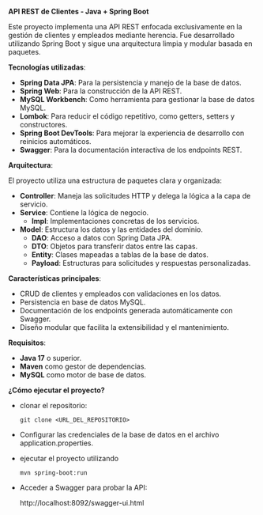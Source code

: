 **API REST de Clientes - Java + Spring Boot**

Este proyecto implementa una API REST enfocada exclusivamente en la gestión de clientes y empleados mediante herencia. Fue desarrollado utilizando Spring Boot y sigue una arquitectura limpia y modular basada en paquetes.

**Tecnologías utilizadas**:

+ **Spring Data JPA**: Para la persistencia y manejo de la base de datos.
+ **Spring Web**: Para la construcción de la API REST.
+ **MySQL Workbench**: Como herramienta para gestionar la base de datos MySQL.
+ **Lombok**: Para reducir el código repetitivo, como getters, setters y constructores.
+ **Spring Boot DevTools**: Para mejorar la experiencia de desarrollo con reinicios automáticos.
+ **Swagger**: Para la documentación interactiva de los endpoints REST.

**Arquitectura**:

El proyecto utiliza una estructura de paquetes clara y organizada:

+ **Controller**: Maneja las solicitudes HTTP y delega la lógica a la capa de servicio.
+ **Service**: Contiene la lógica de negocio.
  + **Impl**: Implementaciones concretas de los servicios.
+ **Model**: Estructura los datos y las entidades del dominio.
  + **DAO**: Acceso a datos con Spring Data JPA.
  + **DTO**: Objetos para transferir datos entre las capas.
  + **Entity**: Clases mapeadas a tablas de la base de datos.
  + **Payload**: Estructuras para solicitudes y respuestas personalizadas.

**Características principales**:

+ CRUD de clientes y empleados con validaciones en los datos.
+ Persistencia en base de datos MySQL.
+ Documentación de los endpoints generada automáticamente con Swagger.
+ Diseño modular que facilita la extensibilidad y el mantenimiento.

**Requisitos**:
+ **Java 17** o superior.
+ **Maven** como gestor de dependencias.
+ **MySQL** como motor de base de datos.

**¿Cómo ejecutar el proyecto?**

- clonar el repositorio:

  `git clone <URL_DEL_REPOSITORIO>`

- Configurar las credenciales de la base de datos en el archivo application.properties.

- ejecutar el proyecto utilizando

  `mvn spring-boot:run`

- Acceder a Swagger para probar la API:

  http://localhost:8092/swagger-ui.html
